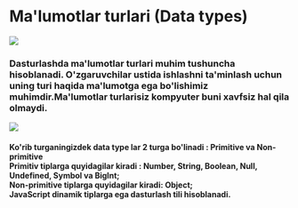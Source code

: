 <h1>Ma'lumotlar turlari (Data types) </h1>
<img src="https://i.ibb.co/YkPGqK9/assja.jpg" />
<h3>Dasturlashda ma'lumotlar turlari muhim tushuncha hisoblanadi.
O'zgaruvchilar ustida ishlashni ta'minlash uchun uning turi haqida ma'lumotga ega bo'lishimiz muhimdir.Ma'lumotlar turlarisiz kompyuter buni xavfsiz hal qila olmaydi.
</h3>
<img src="https://i.ibb.co/54h84xX/image.jpg" />
<h4>Ko'rib turganingizdek data type lar 2 turga bo'linadi : Primitive va Non-primitive <br/>
Primitiv tiplarga quyidagilar kiradi : Number, String, Boolean, Null, Undefined, Symbol va BigInt; <br/>
Non-primitive tiplarga quyidagilar kiradi: Object;  <br/>
JavaScript dinamik tiplarga ega dasturlash tili hisoblanadi.   </h4>
